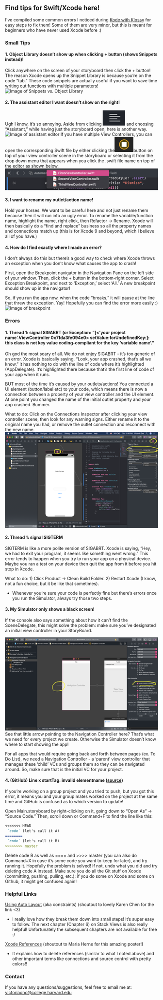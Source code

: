 ## Find tips for Swift/Xcode here!

I've compiled some common errors I noticed during [Kode with Klossy](https://kodewithklossy.com) for easy steps to fix them!
Some of them are very minor, but this is meant for beginners who have never used Xcode before :)


### Small Tips

#### 1. **Object Library doesn’t show up when clicking + button (shows Snippets instead)!**
Click anywhere on the screen of your storyboard then click the + button! The reason Xcode opens up the Snippet Library is because you’re on the code “tab.” These code snippets are actually useful if you want to save time writing out functions with multiple parameters!
![Image of Snippets vs. Object Library](images/snippets-objects.gif)

#### 2. **The assistant editor I want doesn’t show on the right!**
Ugh I know, it’s so annoying. Aside from clicking ![Image of lines symbol](images/lines.png) and choosing “Assistant,” while having just the storyboard open, here is another way. 
![Image of assistant editor](images/assistant.gif)
If you have multiple View Controllers, you can open the corresponding Swift file by either clicking the![Image of VC button](images/VCbutton.png)button on top of your view controller scene in the storyboard or selecting it from the drop down menu that appears when you click the .swift file name on top of the editor as shown below.
![Image of different view controllers option](images/VCoptions.png)


#### 3. **I want to rename my outlet/action name!**
Hold your horses. We want to be careful here and not just rename them because then it will run into an ugly error. To rename the variable/function name, highlight the name, right click, then Refactor -> Rename. Xcode will then basically do a “find and replace” business so all the property names and connections match up (this is for Xcode 9 and beyond, which I believe all of you have.) 

#### 4. **How do I find exactly where I made an error?**
I don’t always do this but there’s a good way to check where Xcode throws an exception when you don’t know what causes the app to crash!

First, open the Breakpoint navigator in the Navigation Pane on the left side of your window. Then, click the + button in the bottom-right corner. Select Exception Breakpoint, and next to ‘Exception,’ select ‘All.’ A new breakpoint should show up in the navigator!

So, if you run the app now, when the code “breaks,” it will pause at the line that threw the exception. Yay! Hopefully you can find the error more easily :)
![Image of breakpoint](images/breakpoint.gif)

### Errors

#### 1. **Thread 1: signal SIGABRT (or Exception: "[<’your project name’.ViewController 0x7fda3fe094e0> setValue:forUndefinedKey:]: this class is not key value coding-compliant for the key ‘variable name’."**
Oh god the most scary of all. We do not enjoy SIGABRT - it’s too generic of an error. Xcode is basically saying, “Look, your app crashed, that’s all we know.” 
It has nothing to do with the line of code where it’s highlighted (AppDelegate). It’s highlighted there because that’s the first line of code of your app when it runs.

BUT most of the time it’s caused by your outlets/actions! You connected a UI element (button/label etc) to your code, which means there is now a connection between a property of your view controller and the UI element. At one point you changed the name of the initial outlet property and your app crashed. Bummer.

What to do: Click on the Connections Inspector after clicking your view controller scene, then look for any warning signs. Either rename it to the original name you had, or remove the outlet connection and reconnect with the new name.
![Image of connections](images/connections.png)

#### 2. **Thread 1: signal SIGTERM**
SIGTERM is like a more polite version of SIGABRT. Xcode is saying, “Hey, we had to exit your program, it seems like something went wrong.”
This error tends to happen when you try to run your app on a physical device. Maybe you ran a test on your device then quit the app from it before you hit stop in Xcode. 

What to do: 1) Click Product -> Clean Build Folder. 2) Restart Xcode (I know, not a fun choice, but it be like that sometimes).
  - Whenever you’re sure your code is perfectly fine but there’s errors once you run the Simulator, always try those two steps.

#### 3. **My Simulator only shows a black screen!**
If the console also says something about how it can’t find the SceneDelegate, this might solve the problem: make sure you’ve designated an initial view controller in your StoryBoard.

![Image of initial VC](images/initial.png)
See that little arrow pointing to the Navigation Controller here? That’s what we need for every project we create. Otherwise the Simulator doesn’t know where to start showing the app! 

For all apps that would require going back and forth between pages (ex. To Do List), we need a Navigation Controller - a ‘parent’ view controller that manages these ‘child’ VCs and groups them so they can be navigated around. So, make sure that is the initial VC for your project.

#### 4. **(GitHub) Line x startTag: invalid elementname** ([source](https://cyclogramblog.wordpress.com/2015/10/31/if-you-are-getting-the-error-line-x-starttag-invalid-element-name/))
If you’re working on a group project and you tried to push, but you got this error, it means you and your group mates worked on the project at the same time and GitHub is confused as to which version to update! 

Open Main.storyboard by right-clicking on it, going down to “Open As” → “Source Code.” Then, scroll down or Command+F to find the line like this:
```markdown
<<<<<<< HEAD
 `code` (let's call it A)
========
 `code` (let's call it B)
>>>>>>>> master
```

Delete code B as well as ==== and >>>> master (you can also do Command+X in case it’s some code you want to keep for later), and try running it. Hopefully the problem is solved!
If not, undo what you did and try deleting code A instead.
Make sure you do all the Git stuff on Xcode (committing, pushing, pulling, etc.); if you do some on Xcode and some on Github, it might get confused again!

### Helpful Links

[Using Auto Layout](https://www.appcoda.com/learnswift/auto-layout-intro.html) (aka constraints) (shoutout to lovely Karen Chen for the link <3)
- I really love how they break them down into small steps! It’s super easy to follow. The next chapter (Chapter 6) on Stack Views is also really helpful! Unfortunately the subsequent chapters are not available for free :/
  
 [Xcode References](https://drive.google.com/file/d/1GbGeOfovKE7RV85VesN-76FUXnb-Cwvy/view?usp=sharing) (shoutout to Maria Herne for this amazing poster!)
 - It explains how to delete references (similar to what I noted above) and other important terms like connections and source control with pretty colors!!


### Contact
If you have any questions/suggestions, feel free to email me at: victoriaono@college.harvard.edu
